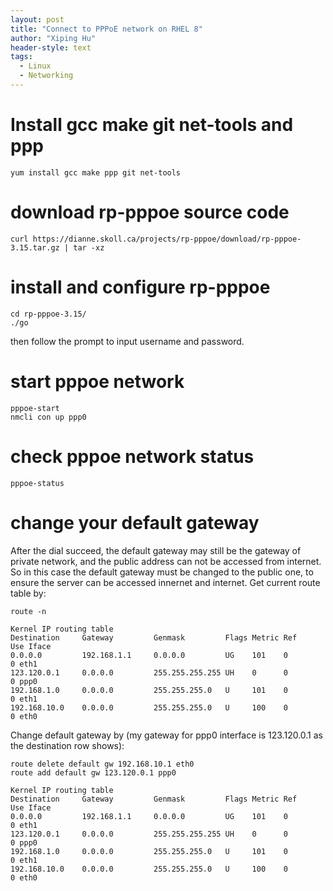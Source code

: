 ```yaml
---
layout: post
title: "Connect to PPPoE network on RHEL 8"
author: "Xiping Hu"
header-style: text
tags:
  - Linux
  - Networking
---
```


# Install gcc make git net-tools and ppp
```
yum install gcc make ppp git net-tools
```

# download rp-pppoe source code 
```
curl https://dianne.skoll.ca/projects/rp-pppoe/download/rp-pppoe-3.15.tar.gz | tar -xz
```

# install and configure rp-pppoe
```
cd rp-pppoe-3.15/
./go
```
then follow the prompt to input username and password.

# start pppoe network
```
pppoe-start
nmcli con up ppp0
```

# check pppoe network status
```
pppoe-status
```

# change your default gateway
After the dial succeed, the default gateway may still be the gateway of private network, and the public address can not be accessed from internet. So in this case the default gateway must be changed to the public one, to ensure the server can be accessed innernet and internet. Get current route table by:
```
route -n
```
```
Kernel IP routing table
Destination     Gateway         Genmask         Flags Metric Ref    Use Iface
0.0.0.0         192.168.1.1     0.0.0.0         UG    101    0        0 eth1
123.120.0.1     0.0.0.0         255.255.255.255 UH    0      0        0 ppp0
192.168.1.0     0.0.0.0         255.255.255.0   U     101    0        0 eth1
192.168.10.0    0.0.0.0         255.255.255.0   U     100    0        0 eth0
```
Change default gateway by (my gateway for ppp0 interface is 123.120.0.1 as the destination row shows):
```
route delete default gw 192.168.10.1 eth0
route add default gw 123.120.0.1 ppp0
```
```
Kernel IP routing table
Destination     Gateway         Genmask         Flags Metric Ref    Use Iface
0.0.0.0         192.168.1.1     0.0.0.0         UG    101    0        0 eth1
123.120.0.1     0.0.0.0         255.255.255.255 UH    0      0        0 ppp0
192.168.1.0     0.0.0.0         255.255.255.0   U     101    0        0 eth1
192.168.10.0    0.0.0.0         255.255.255.0   U     100    0        0 eth0
```
